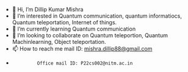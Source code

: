 - 👋 Hi, I’m Dillip Kumar Mishra
- 👀 I’m interested in Quantum communication, quantum informatiocs, Quantum teleportation, Internet of things.
- 🌱 I’m currently learning Quantum communication
- 💞️ I’m looking to collaborate on Quantum teleportion, Quantum Machinlearning, Object teleportation.
- 📫 How to reach me mail ID: mishra.dillip88@gmail.com
-              Office mail ID: P22cs002@nitm.ac.in       

<!---
dillipmishr/dillipmishr is a ✨ special ✨ repository because its `README.md` (this file) appears on your GitHub profile.
You can click the Preview link to take a look at your changes.
--->
